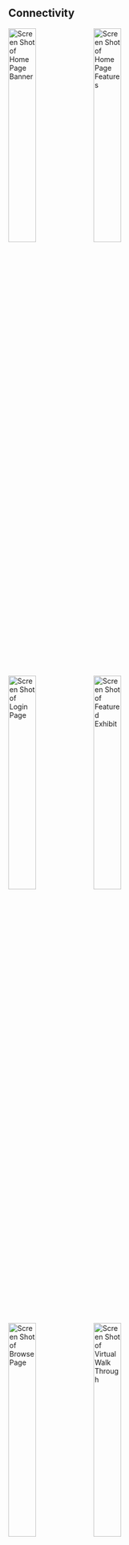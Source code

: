 <h2> Connectivity </h2>

<img width="33%" alt="Screen Shot of Home Page Banner" src="https://user-images.githubusercontent.com/55002971/168963243-ea1a855a-5382-44dc-ad01-a1bb141d02c8.png">
<img width="33%" alt="Screen Shot of Home Page Features" src="https://user-images.githubusercontent.com/55002971/168963624-d217a772-747d-4838-85e8-1e048575815c.png">
<img width="33%" alt="Screen Shot of Login Page" src="https://user-images.githubusercontent.com/55002971/168963748-f4a01d5b-75b3-4117-b288-48034ff92b64.png">
<img width="33%" alt="Screen Shot of Featured Exhibit" src="https://user-images.githubusercontent.com/55002971/168963812-9d102c27-c4be-4ca4-b1e5-2d2064e59a78.png">
<img width="33%" alt="Screen Shot of Browse Page" src="https://user-images.githubusercontent.com/55002971/168963895-8a6356a3-54b7-44cc-88c9-c1dc5d80fc0f.png">
<img width="33%" alt="Screen Shot of Virtual Walk Through" src="https://user-images.githubusercontent.com/55002971/168963972-48860a80-b8d2-4616-81fa-abd9320b60ca.png">

 
<h3>PROJECT DEMO</h3>
<p><a href="https://howiart.com" target="blank">Try the App!</a></p>

<h3>DESCRIPTION</h3>
<p>I dream of a day where it will be as easy to see art as it is to binge-watch tv! 

HowIArt is a Netflix-like user interface where users can browse through a collection of art exhibits from the comfort of their couch using virtual walkthrough technology. 

It is intended for entertainment, education, and to provide a living archive of the art world.
</p>


<h3>INSTALLATION</h3>
<ol>
    <li>Clone the repo <a href="https://github.com/Amy-Braswell/howIart.git" target="blank">git clone https://github.com/Amy-Braswell/howIart.git</a></li>
    <li>Install NPM Packages</li>
        <p>   • npm install</p>  
</ol>

<h3>GETTING STARTED</h3>
First, run the development server:

```bash
npm run dev
# or
yarn dev
```

Open [http://localhost:3000](http://localhost:3000) with your browser to see the result.

<h3>BUILT WITH</h3>
<ul>
    <li>React w/ Hooks</li>
    <li>Redux Thunk</li>
    <li>Node JS</li>
    <li>Apollo Server</li>
    <li>Graph QL</li>
    <li>Amplify</li>
    <li><ul>
        AWS
        <li>Cloudfront</li>
        <li>Cognito</li>
        <li>DynamoDB</li>
        <li>Lambda</li>
        <li>S3</li>
    </ul></li>
    <li>FETCH</li>
    <li>RESTful API Design</li>
    <li>Serverless</li>
    <li>Styled Components</li>
</ul>

<h3>CONTACT</h3>
<p>Amy Braswell  <a href="mailto:braswellamy@mac.com? subject=HowIArt">braswellamy@mac.com</a></p>















[API routes](https://nextjs.org/docs/api-routes/introduction) can be accessed on [http://localhost:3000/api/hello](http://localhost:3000/api/hello). This endpoint can be edited in `pages/api/hello.js`.

The `pages/api` directory is mapped to `/api/*`. Files in this directory are treated as [API routes](https://nextjs.org/docs/api-routes/introduction) instead of React pages.


